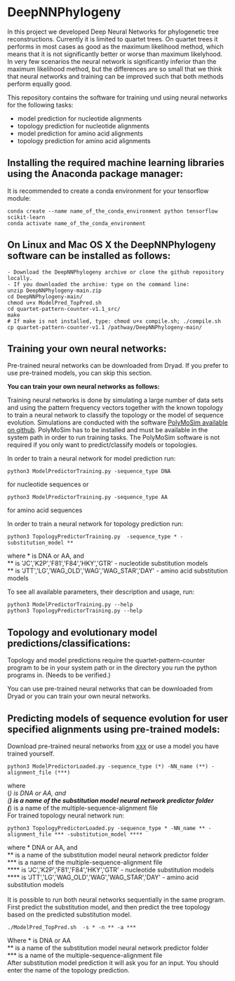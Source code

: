 # DeepNNPhylogeny
In this project we developed Deep Neural Networks for phylogenetic tree reconstructions. Currently it is limited to quartet trees. On quartet trees it performs in most cases as good as the maximum likelihood method, which means that it is not significantly better or worse than maximum likelyhood.
In very few scenarios the neural network is significantly inferior than the maximum likelihood method, but the differences are so small that we think that neural networks and training can be improved such that both methods perform equally good.<br>

This repository contains the software for training und using neural networks for the following tasks:
- model prediction for nucleotide alignments
- topology prediction for nucleotide alignments
- model prediction for amino acid alignments
- topology prediction for amino acid alignments

## Installing the required machine learning libraries using the Anaconda package manager:
It is recommended to create a conda environment for your tensorflow module: 
```
conda create --name name_of_the_conda_environment python tensorflow scikit-learn
conda activate name_of_the_conda_environment
```

## On Linux and Mac OS X the DeepNNPhylogeny software can be installed as follows:
```
- Download the DeepNNPhylogeny archive or clone the github repository locally.
- If you downloaded the archive: type on the command line:
unzip DeepNNPhylogeny-main.zip
cd DeepNNPhylogeny-main/
chmod u+x ModelPred_TopPred.sh
cd quartet-pattern-counter-v1.1_src/
make
# If make is not installed, type: chmod u+x compile.sh; ./compile.sh
cp quartet-pattern-counter-v1.1 /pathway/DeepNNPhylogeny-main/
```

## Training your own neural networks:

Pre-trained neural networks can be downloaded from Dryad. If you prefer to use pre-trained models, you can skip this section.<br>

**You can train your own neural networks as follows:<br>**

Training neural networks is done by simulating a large number of data sets and using the pattern frequency vectors together with the known topology
to train a neural network to classify the topology or the model of sequence evolution. Simulations are conducted with the software [PolyMoSim available on github](https://github.com/cmayer/PolyMoSim). PolyMoSim has to be installed and must be available in the system path in order to run training tasks. The PolyMoSim software is not required if you only want to predict/classify models or topologies.

In order to train a neural network for model prediction run:
```
python3 ModelPredictorTraining.py -sequence_type DNA
```
for nucleotide sequences
or 
```
python3 ModelPredictorTraining.py -sequence_type AA
```
for amino acid sequences 

In order to train a neural network for topology prediction run:
```
python3 TopologyPredictorTraining.py  -sequence_type * -substitution_model **
```
where * is DNA or AA, and <br />
** is 'JC','K2P','F81','F84','HKY','GTR' - nucleotide substitution models <br />
** is 'JTT','LG','WAG_OLD','WAG','WAG_STAR','DAY' - amino acid substitution models

To see all available parameters, their description and usage, run: 
```
python3 ModelPredictorTraining.py --help
python3 TopologyPredictorTraining.py --help
```

## Topology and evolutionary model predictions/classifications:

Topology and model predictions require the quartet-pattern-counter program to be in your system path or in the directory you run the python programs in.
(Needs to be verified.)

You can use pre-trained neural networks that can be downloaded from Dryad or you can train your own neural networks.

## Predicting models of sequence evolution for user specified alignments using pre-trained models: 

Download pre-trained neural networks from [xxx](https://www.dryadcom) or use a model you have trained yourself.

```
python3 ModelPredictorLoaded.py -sequence_type (*) -NN_name (**) -alignment_file (***)
```
where<br>
(*)   is DNA or AA, and <br>
(**)  is a name of the substitution model neural network predictor folder  <br>
(***) is a name of the multiple-sequence-alignment file <br>
For trained topology neural network run: 
```
python3 TopologyPredictorLoaded.py -sequence_type * -NN_name ** -alignment_file *** -substitution_model ****
```
where * DNA or AA, and <br />
** is a name of the substitution model neural network predictor folder  <br />
*** is a name of the multiple-sequence-alignment file <br />
**** is 'JC','K2P','F81','F84','HKY','GTR' - nucleotide substitution models <br />
**** is 'JTT','LG','WAG_OLD','WAG','WAG_STAR','DAY' - amino acid substitution models <br />
<br />
It is possible to run both neural networks sequentially in the same program. <br />
First predict the substitution model, and then 
predict the tree topology based on the predicted substitution model. 
```
./ModelPred_TopPred.sh  -s * -n ** -a *** 
```
Where * is DNA or AA <br />
** is a name of the substitution model neural network predictor folder  <br />
*** is a name of the multiple-sequence-alignment file <br />
After substitution model prediction it will ask you for an input. You should enter the name of the topology prediction.


